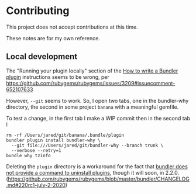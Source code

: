 # Contributing

This project does not accept contributions at this time.

These notes are for my own reference.

## Local development

The "Running your plugin locally" section of the 
[How to write a Bundler plugin][1] instructions seems to be wrong, per 
https://github.com/rubygems/rubygems/issues/3209#issuecomment-652107633

However, `--git` seems to work. So, I open two tabs, one in the bundler-why
directory, the second in some project `banana` with a meaningful gemfile.

To test a change, in the first tab I make a WIP commit then in the second tab I

```
rm -rf /Users/jared/git/banana/.bundle/plugin
bundler plugin install bundler-why \
  --git file:///Users/jared/git/bundler-why --branch trunk \
  --verbose --retry=1
bundle why tzinfo
```

Deleting the `plugin` directory is a workaround for the fact that [bundler does
not provide a command to uninstall plugins][2], though it will soon, in 2.2.0.
(https://github.com/rubygems/rubygems/blob/master/bundler/CHANGELOG.md#220rc1-july-2-2020)

[1]: https://bundler.io/v2.0/guides/bundler_plugins.html
[2]: https://github.com/rubygems/rubygems/issues/3187

